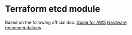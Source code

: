 # Terraform etcd module

Based on the following official doc:
[Guide for AWS](https://etcd.io/docs/v3.4.0/platforms/aws/)
[Hardware recommendations](https://etcd.io/docs/v3.4.0/op-guide/hardware/)

